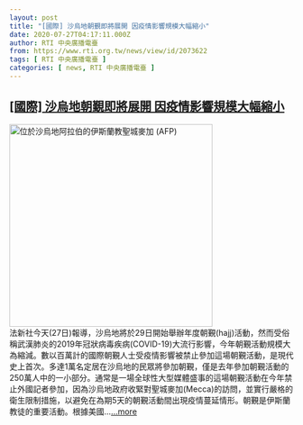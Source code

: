 ```yaml
---
layout: post
title: "[國際] 沙烏地朝覲即將展開 因疫情影響規模大幅縮小"
date: 2020-07-27T04:17:11.000Z
author: RTI 中央廣播電臺
from: https://www.rti.org.tw/news/view/id/2073622
tags: [ RTI 中央廣播電臺 ]
categories: [ news, RTI 中央廣播電臺 ]
---
```

<!--1595823431000-->
[[國際] 沙烏地朝覲即將展開 因疫情影響規模大幅縮小](https://www.rti.org.tw/news/view/id/2073622)
------

<div>
<img src="https://static.rti.org.tw/assets/thumbnails/2017/07/31/149952211561443.jpg" width="360" alt="位於沙烏地阿拉伯的伊斯蘭教聖城麥加 (AFP)" title="位於沙烏地阿拉伯的伊斯蘭教聖城麥加 (AFP)"><br>法新社今天(27日)報導，沙烏地將於29日開始舉辦年度朝覲(hajj)活動，然而受俗稱武漢肺炎的2019年冠狀病毒疾病(COVID-19)大流行影響，今年朝覲活動規模大為縮減。數以百萬計的國際朝覲人士受疫情影響被禁止參加這場朝覲活動，是現代史上首次。多達1萬名定居在沙烏地的民眾將參加朝覲，僅是去年參加朝覲活動的250萬人中的一小部分。通常是一場全球性大型媒體盛事的這場朝覲活動在今年禁止外國記者參加，因為沙烏地政府收緊對聖城麥加(Mecca)的訪問，並實行嚴格的衛生限制措施，以避免在為期5天的朝覲活動間出現疫情蔓延情形。朝覲是伊斯蘭教徒的重要活動。根據美國...<a target="_blank" href="https://www.rti.org.tw/news/view/id/2073622">...more</a>
</div>
